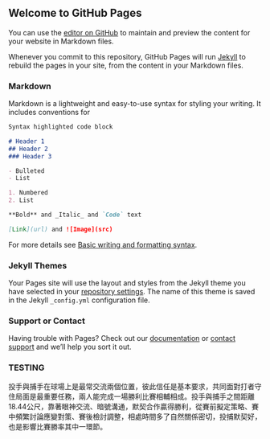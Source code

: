 ## Welcome to GitHub Pages

You can use the [editor on GitHub](https://github.com/ccfeng-dfc/website-practices/edit/gh-pages/index.md) to maintain and preview the content for your website in Markdown files.

Whenever you commit to this repository, GitHub Pages will run [Jekyll](https://jekyllrb.com/) to rebuild the pages in your site, from the content in your Markdown files.

### Markdown

Markdown is a lightweight and easy-to-use syntax for styling your writing. It includes conventions for

```markdown
Syntax highlighted code block

# Header 1
## Header 2
### Header 3

- Bulleted
- List

1. Numbered
2. List

**Bold** and _Italic_ and `Code` text

[Link](url) and ![Image](src)
```

For more details see [Basic writing and formatting syntax](https://docs.github.com/en/github/writing-on-github/getting-started-with-writing-and-formatting-on-github/basic-writing-and-formatting-syntax).

### Jekyll Themes

Your Pages site will use the layout and styles from the Jekyll theme you have selected in your [repository settings](https://github.com/ccfeng-dfc/website-practices/settings/pages). The name of this theme is saved in the Jekyll `_config.yml` configuration file.

### Support or Contact

Having trouble with Pages? Check out our [documentation](https://docs.github.com/categories/github-pages-basics/) or [contact support](https://support.github.com/contact) and we’ll help you sort it out.

### TESTING

投手與捕手在球場上是最常交流兩個位置，彼此信任是基本要求，共同面對打者守住局面是最重要任務，兩人能完成一場勝利比賽相輔相成。投手與捕手之間距離18.44公尺，靠著眼神交流、暗號溝通，默契合作贏得勝利，從賽前擬定策略、賽中頻繁討論應變對策、賽後檢討調整，相處時間多了自然關係密切，投捕默契好，也是影響比賽勝率其中一環節。

